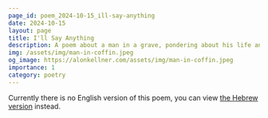```yaml
---
page_id: poem_2024-10-15_ill-say-anything
date: 2024-10-15
layout: page
title: I'll Say Anything
description: A poem about a man in a grave, pondering about his life and what he took with him to that grave
img: /assets/img/man-in-coffin.jpeg
og_image: https://alonkellner.com/assets/img/man-in-coffin.jpeg
importance: 1
category: poetry
---
```


Currently there is no English version of this poem, you can view [the Hebrew version]({{site.baseurl}}/he-il{{page.url}}) instead.
